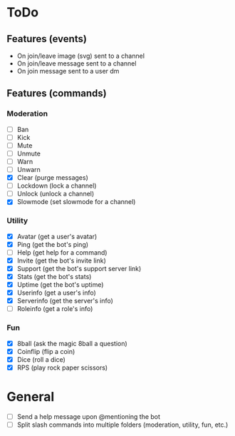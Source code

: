 # ToDo

## Features (events)
- On join/leave image (svg) sent to a channel
- On join/leave message sent to a channel
- On join message sent to a user dm

## Features (commands)

### Moderation
- [ ] Ban
- [ ] Kick
- [ ] Mute
- [ ] Unmute
- [ ] Warn
- [ ] Unwarn
- [x] Clear (purge messages)
- [ ] Lockdown (lock a channel)
- [ ] Unlock (unlock a channel)
- [x] Slowmode (set slowmode for a channel)

### Utility
- [x] Avatar (get a user's avatar)
- [x] Ping (get the bot's ping)
- [ ] Help (get help for a command)
- [x] Invite (get the bot's invite link)
- [x] Support (get the bot's support server link)
- [x] Stats (get the bot's stats)
- [x] Uptime (get the bot's uptime)
- [x] Userinfo (get a user's info)
- [x] Serverinfo (get the server's info)
- [ ] Roleinfo (get a role's info)

### Fun
- [x] 8ball (ask the magic 8ball a question)
- [x] Coinflip (flip a coin)
- [x] Dice (roll a dice)
- [x] RPS (play rock paper scissors)

# General
- [ ] Send a help message upon @mentioning the bot
- [ ] Split slash commands into multiple folders (moderation, utility, fun, etc.)
